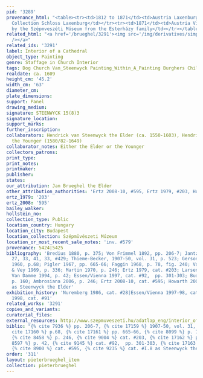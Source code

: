 ```yaml
---
pid: '3289'
provenance_html: "<table><tr><td>1812 to 1871</td><td>Austria Laxenburg</td><td>Esterházy
  Collection Schloss Laxenburg</td></tr><tr><td>1871</td><td>Austria Vienna</td><td>Acquired
  by the Szépmveszéti Múseum from the Esterházy family</td></tr></table>"
related_html: "<a href='/brueghel/3291'><img src='/img/derivatives/simple/3291/thumbnail.jpg'
  /></a>"
related_ids: '3291'
label: Interior of a Cathedral
object_type: Painting
genre: Staffage in Church Interior
tags: Dog Church Van_Steenwyck Painting_Within_A_Painting Burghers Children Interior_Scene
realdate: ca. 1609
height_cm: '45.2'
width_cm: '63'
diameter_cm:
plate_dimensions:
support: Panel
drawing_medium:
signature: STEENWYCK 15(8)3
signature_location:
support_marks:
further_inscription:
collaborators: Hendrick van Steenwyck the Elder (ca. 1550-1603), Hendrick van Steenwyck
  the Younger (1580/82-1649)
collaborator_notes: Either the Elder or the Younger
collectors_patrons:
print_type:
print_notes:
printmaker:
publisher:
states:
our_attribution: Jan Brueghel the Elder
other_attribution_authorities: 'Ertz 2008-10, #595, Ertz 1979, #203, Honig database'
ertz_1979: '203'
ertz_2008: '595'
bailey_walker:
hollstein_no:
collection_type: Public
location_country: Hungary
location_city: Budapest
location_collection: Szépmüvészeti Múzeum
location_or_most_recent_sale_notes: 'inv. #579'
provenance: 5424|5425
bibliography: 'Bredius 1880, p. 375; Von Frimmel 1892, pp. 206-7; Jantzen 1910, pp.
  27, 33, 41, 33, #429; Thieme-Becker, 1907-50, vol. 31, p. 523; Gerson and ter Kuile
  1960, p.68; Pigler 1967, pp. 665-66; Faggin 1968, p. 78, fig. 240; Van der Osten
  & Vey 1969, p. 336; Martin 1970, p. 246; Ertz 1979, cat. #203; Larsen 1985, p. 70;
  Van Damme 1994, p. 42; Essen/Vienna 1997, cat. #92,  pp. 301-303; Budapest 2000,
  p. 160; Ambrosiana 2006, p. 246; Ertz 2008-10, cat. #595; Howarth 2009, cat. #I.8
  as Steenwyck the Elder'
exhibition_history: 'Nuremberg 1986, cat. #28|Essen/Vienna 1997-98, cat. #92|Antwerp
  1998, cat. #91'
related_works: '3291'
copies_and_variants:
curatorial_files:
external_resources: http://www.szepmuveszeti.hu/adatlap_eng/interior_of_the_antwerp_cathedral_8898
biblio: "{% cite 7936 %} pp. 206-7, {% cite 17159 %} 1907-50, vol. 31, p. 523, {%
  cite 17160 %} p.68, {% cite 17161 %} pp. 665-66, {% cite 8099 %} p. 78, fig. 240,
  {% cite 8458 %} p. 246, {% cite 9004 %} cat. #203, {% cite 17162 %} p. 70, {% cite
  8597 %} p. 42, {% cite 9145 %} cat. #92,  pp. 301-303, {% cite 17163 %} p. 246,
  {% cite 8900 %} cat. #595, {% cite 9235 %} cat. #I.8 as Steenwyck the Elder"
order: '311'
layout: pieterbrueghel_item
collection: pieterbrueghel
---
```

